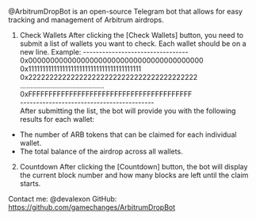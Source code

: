 @ArbitrumDropBot is an open-source Telegram bot that allows for easy tracking and management of Arbitrum airdrops.

1. Check Wallets
After clicking the [Check Wallets] button, you need to submit a list of wallets you want to check. Each wallet should be on a new line.
Example: ---------------------------------<br>
0x0000000000000000000000000000000000000000<br>
0x1111111111111111111111111111111111111111<br>
0x2222222222222222222222222222222222222222<br>
..........................................<br>
0xFFFFFFFFFFFFFFFFFFFFFFFFFFFFFFFFFFFFFFFF<br>
------------------------------------------<br>
After submitting the list, the bot will provide you with the following results for each wallet:
- The number of ARB tokens that can be claimed for each individual wallet.
- The total balance of the airdrop across all wallets.

2. Countdown
After clicking the [Countdown] button, the bot will display the current block number and how many blocks are left until the claim starts.

Contact me: @devalexon
GitHub: https://github.com/gamechanges/ArbitrumDropBot
